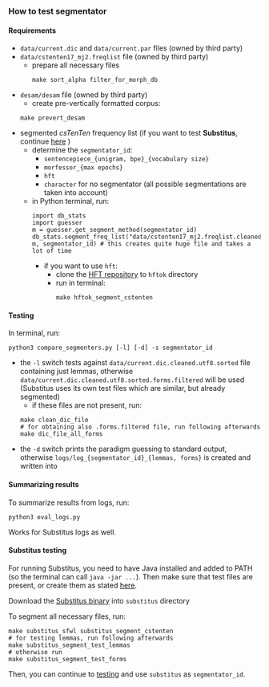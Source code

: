 ### How to test segmentator

#### Requirements

- `data/current.dic` and `data/current.par` files (owned by third party)
- `data/cstenten17_mj2.freqlist` file (owned by third party)
  - prepare all necessary files
    ```
    make sort_alpha filter_for_morph_db
    ```
- `desam/desam` file (owned by third party) 
  -  create pre-vertically formatted corpus:
  ```
  make prevert_desam
  ```
- segmented *csTenTen* frequency list (if you want to test **Substitus**, continue [here](#substitus-testing) )
  - determine the `segmentator_id`:
    - `sentencepiece_{unigram, bpe}_{vocabulary size}`
    - `morfessor_{max epochs}`
    - `hft`
    - `character` for no segmentator (all possible segmentations are taken into account)
  - in Python terminal, run:
    ```
    import db_stats
    import guesser
    m = guesser.get_segment_method(segmentator_id)
    db_stats.segment_freq_list("data/cstenten17_mj2.freqlist.cleaned.sorted_alpha", m, segmentator_id) # this creates quite huge file and takes a lot of time
    ```
    - if you want to use `hft`:
      - clone the [HFT repository](https://github.com/pary42/hftoks) to `hftok` directory
      - run in terminal:
        ```
        make hftok_segment_cstenten
        ```
  
#### Testing
  
In terminal, run:
  ```
  python3 compare_segmenters.py [-l] [-d] -s segmentator_id
  ```
  - the `-l` switch tests against `data/current.dic.cleaned.utf8.sorted` file containing just lemmas, otherwise `data/current.dic.cleaned.utf8.sorted.forms.filtered` will be used (Substitus uses its own test files which are similar, but already segmented)
    - if these files are not present, run:
    ```
    make clean_dic_file
    # for obtaining also .forms.filtered file, run following afterwards
    make dic_file_all_forms
    ```
  - the `-d` switch prints the paradigm guessing to standard output, otherwise `logs/log_{segmentator_id}_{lemmas, forms}` is created and written into

#### Summarizing results

To summarize results from logs, run:
  ```
  python3 eval_logs.py
  ```
  
Works for Substitus logs as well.

#### Substitus testing

For running Substitus, you need to have Java installed and added to PATH (so the terminal can call `java -jar ...`). Then make sure that test files are present, or create them as stated [here](#testing).

Download the [Substitus binary](https://is.muni.cz/auth/th/l3y56/substitus-20191210-thesis.jar) into `substitus` directory

To segment all necessary files, run:
```
make substitus_sfwl substitus_segment_cstenten
# for testing lemmas, run following afterwards
make substitus_segment_test_lemmas
# otherwise run
make substitus_segment_test_forms
```

Then, you can continue to [testing](#testing) and use `substitus` as `segmentator_id`.